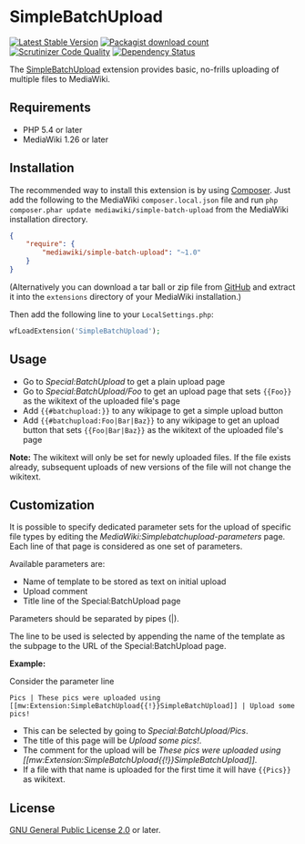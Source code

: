 # SimpleBatchUpload

[![Latest Stable Version](https://poser.pugx.org/mediawiki/simple-batch-upload/v/stable)](https://packagist.org/packages/mediawiki/simple-batch-upload)
[![Packagist download count](https://poser.pugx.org/mediawiki/simple-batch-upload/downloads)](https://packagist.org/packages/mediawiki/simple-batch-upload)
[![Scrutinizer Code Quality](https://scrutinizer-ci.com/g/s7eph4n/SimpleBatchUpload/badges/quality-score.png?b=master)](https://scrutinizer-ci.com/g/s7eph4n/SimpleBatchUpload/?branch=master)
[![Dependency Status](https://www.versioneye.com/php/mediawiki:simple-batch-upload/badge.png)](https://www.versioneye.com/php/mediawiki:simple-batch-upload)

The [SimpleBatchUpload][mw-simple-batch-upload] extension provides basic,
no-frills uploading of multiple files to MediaWiki.

## Requirements

- PHP 5.4 or later
- MediaWiki 1.26 or later

## Installation

The recommended way to install this extension is by using [Composer][composer].
Just add the following to the MediaWiki `composer.local.json` file and run
`php composer.phar update mediawiki/simple-batch-upload` from the MediaWiki
installation directory.

```json
{
	"require": {
		"mediawiki/simple-batch-upload": "~1.0"
	}
}
```

(Alternatively you can download a tar ball or zip file from
[GitHub](https://github.com/s7eph4n/SimpleBatchUpload/releases/latest)
and extract it into the `extensions` directory of your MediaWiki installation.)

Then add the following line to your `LocalSettings.php`:
```php
wfLoadExtension('SimpleBatchUpload');
```
## Usage

* Go to _Special:BatchUpload_ to get a plain upload page
* Go to _Special:BatchUpload/Foo_ to get an upload page that sets `{{Foo}}` as
  the wikitext of the uploaded file's page
* Add `{{#batchupload:}}` to any wikipage to get a simple upload button
* Add `{{#batchupload:Foo|Bar|Baz}}` to any wikipage to get an upload button
  that sets `{{Foo|Bar|Baz}}` as the wikitext of the uploaded file's page  

**Note:** The wikitext will only be set for newly uploaded files. If the file
exists already, subsequent uploads of new versions of the file will not change
the wikitext.

## Customization

It is possible to specify dedicated parameter sets for the upload of specific
file types by editing the _MediaWiki:Simplebatchupload-parameters_ page. Each
line of that page is considered as one set of parameters.

Available parameters are:
 * Name of template to be stored as text on initial upload
 * Upload comment
 * Title line of the Special:BatchUpload page

Parameters should be separated by pipes (|).

The line to be used is selected by appending the name of the template as the
subpage to the URL of the Special:BatchUpload page.

__Example:__

Consider the parameter line
```
Pics | These pics were uploaded using [[mw:Extension:SimpleBatchUpload{{!}}SimpleBatchUpload]] | Upload some pics!
```

* This can be selected by going to _Special:BatchUpload/Pics_.
* The title of this page will be _Upload some pics!_.
* The comment for the upload will be _These pics were uploaded using [[mw:Extension:SimpleBatchUpload{{!}}SimpleBatchUpload]]_.
* If a file with that name is uploaded for the first time it will have `{{Pics}}` as wikitext.

## License

[GNU General Public License 2.0][license] or later.

[license]: https://www.gnu.org/copyleft/gpl.html
[mw-simple-batch-upload]: https://www.mediawiki.org/wiki/Extension:SimpleBatchUpload
[composer]: https://getcomposer.org/
